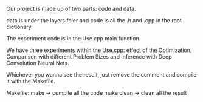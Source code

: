Our project is made up of two parts: code and data.

data is under the layers foler and code is all the .h and .cpp in the root dictionary.

The experiment code is in the Use.cpp main function.

We have three experiments within the Use.cpp: effect of the Optimization, Comparison with different Problem Sizes and Inference with Deep Convolution Neural Nets.

Whichever you wanna see the result, just remove the comment and compile it with the Makefile.


Makefile: make -> compile all the code
          make clean -> clean all the result

